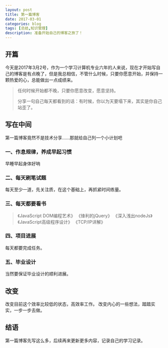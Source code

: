 ```yaml
---
layout: post
title: 第一篇博客
date: 2017-03-01
categories: blog
tags: [总结,知识管理]
description: 准备开始自己的博客之旅了！
---
```


## 开篇

今天是2017年3月2号，作为一个学习计算机专业六年的人来说，现在才开始写自己的博客是有点晚了，但是我总相信，不管什么时候，只要你愿意开始，并保持一颗热爱的心，总能做出一点成绩来。

<!--more-->

>任何时候开始都不晚，只要你愿意改变，愿意坚持。
>
>分享一句自己每天都看到的话：有时候，你以为天要塌下来，其实是你自己站歪了。
>

## 写在中间

第一篇博客竟然不是技术分享......那就给自己列一个小计划吧

### 一、作息规律，养成早起习惯

早睡早起身体好呐


### 二、每天刷笔试题

每天至少一道，先关注质，在这个基础上，再抓紧时间练量。

### 三、每天都要看书

>《JavaScript DOM编程艺术》
>《锋利的jQuery》
>《深入浅出nodeJs》
>《JavaScript高级程序设计》
>《TCP/IP详解》


### 四、项目进展

每天都要完成任务。


### 五、毕业设计

当然要保证毕业设计的顺利进展。

## 改变

改变目前这个效率比较低的状态，高效率工作。
改变内心的一些想法，踏踏实实，一步一步去做。


## 结语


第一篇博客先写这么多，后续再来更新更多内容，记录自己的学习记录。











